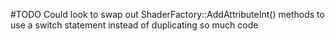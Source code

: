
#TODO
Could look to swap out ShaderFactory::AddAttributeInt() methods to use a switch statement instead of duplicating so much code